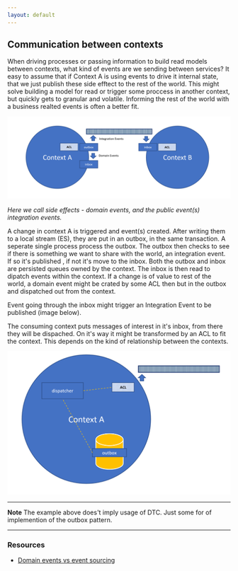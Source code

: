 ```yaml
---
layout: default
---
```


## Communication between contexts

When driving processes or passing information to build read models between contexts, what kind of events are we sending between services?
It easy to assume that if Context A is using events to drive it internal state, that we just publish these side efftect to the rest of the world. This might solve building a model for read or trigger some proccess in another context, but quickly gets to granular and volatile. Informing the rest of the world with a business realted events is often a better fit.

![Context to context communication](assets/context_to_context.png)

*Here we call side effects - domain events, and the public event(s) integration events.*

A change in context A is triggered and event(s) created. After writing them to a local stream (ES), they are put in an outbox, in the same transaction. A seperate single process process the outbox. The outbox then checks to see if there is something we want to share with the world, an integration event. If so it's published , if not it's move to the inbox. Both the outbox and inbox are persisted queues owned by the context. The inbox is then read to dipatch events within the context. If a change is of value to rest of the world, a domain event might be crated by some ACL then but in the outbox and dispatched out from the context.

Event going through the inbox might trigger an Integration Event to be published (image below).

The consuming context puts messages of interest in it's inbox, from there they will be dispached. On it's way it might be transformed by an ACL to fit the context. This depends on the kind of relationship between the contexts.

![Context to context communication](assets/context_outbox_dispatcher.png)
        
---

**Note** The example above does't imply usage of DTC. Just some for of implemention of the outbox pattern.



---

### Resources

* [Domain events vs event sourcing](https://www.innoq.com/en/blog/domain-events-versus-event-sourcing/)